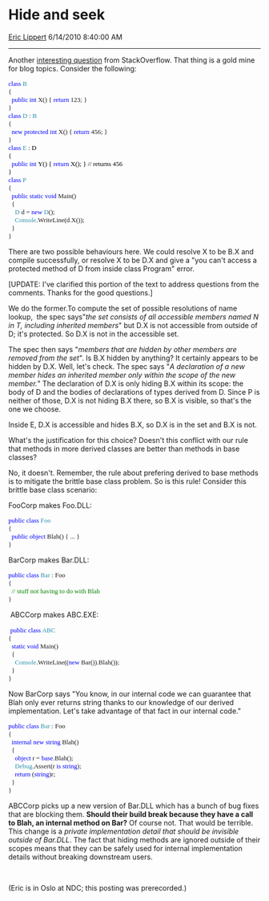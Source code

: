 <div id="page">

# Hide and seek

[Eric Lippert](https://social.msdn.microsoft.com/profile/Eric%20Lippert) 6/14/2010 8:40:00 AM

-----

<div id="content">

<div class="mine">

Another [interesting question](http://stackoverflow.com/questions/2845276/should-a-protected-property-in-a-c-child-class-hide-access-to-a-public-property) from StackOverflow. That thing is a gold mine for blog topics. Consider the following:

<span style="font-size: small;"><span style="font-family: Consolas; color: #0000ff;"><span style="font-family: Consolas; color: #0000ff;"><span style="font-family: Consolas; color: #0000ff;">class</span></span></span><span style="font-family: Consolas;"><span style="font-family: Consolas;"> </span></span></span><span style="font-family: Consolas; color: #2b91af; font-size: x-small;"><span style="font-family: Consolas; color: #2b91af; font-size: x-small;"><span style="font-family: Consolas; color: #2b91af;"><span style="font-size: small;">B  
</span></span></span></span><span style="font-size: small;"><span style="font-family: Consolas;"><span style="font-family: Consolas;">{  
  </span></span><span style="font-family: Consolas; color: #0000ff;"><span style="font-family: Consolas; color: #0000ff;"><span style="font-family: Consolas; color: #0000ff;">public</span></span></span><span style="font-family: Consolas;"><span style="font-family: Consolas;"> </span></span><span style="font-family: Consolas; color: #0000ff;"><span style="font-family: Consolas; color: #0000ff;"><span style="font-family: Consolas; color: #0000ff;">int</span></span></span><span style="font-family: Consolas;"><span style="font-family: Consolas;"> X() { </span></span><span style="font-family: Consolas; color: #0000ff;"><span style="font-family: Consolas; color: #0000ff;"><span style="font-family: Consolas; color: #0000ff;">return</span></span></span></span><span style="font-size: small;"><span style="font-family: Consolas;"><span style="font-family: Consolas;"> 123; }  
}  
</span></span><span style="font-family: Consolas; color: #0000ff;"><span style="font-family: Consolas; color: #0000ff;"><span style="font-family: Consolas; color: #0000ff;">class</span></span></span><span style="font-family: Consolas;"><span style="font-family: Consolas;"> </span></span><span style="font-family: Consolas; color: #2b91af;"><span style="font-family: Consolas; color: #2b91af;"><span style="font-family: Consolas; color: #2b91af;">D</span></span></span><span style="font-family: Consolas;"><span style="font-family: Consolas;"> : </span></span></span><span style="font-family: Consolas; color: #2b91af; font-size: x-small;"><span style="font-family: Consolas; color: #2b91af; font-size: x-small;"><span style="font-family: Consolas; color: #2b91af;"><span style="font-size: small;">B  
</span></span></span></span><span style="font-size: small;"><span style="font-family: Consolas;"><span style="font-family: Consolas;">{  
  </span></span><span style="font-family: Consolas; color: #0000ff;"><span style="font-family: Consolas; color: #0000ff;"><span style="font-family: Consolas; color: #0000ff;">new</span></span></span><span style="font-family: Consolas;"><span style="font-family: Consolas;"> </span></span><span style="font-family: Consolas; color: #0000ff;"><span style="font-family: Consolas; color: #0000ff;"><span style="font-family: Consolas; color: #0000ff;">protected</span></span></span><span style="font-family: Consolas;"><span style="font-family: Consolas;"> </span></span><span style="font-family: Consolas; color: #0000ff;"><span style="font-family: Consolas; color: #0000ff;"><span style="font-family: Consolas; color: #0000ff;">int</span></span></span><span style="font-family: Consolas;"><span style="font-family: Consolas;"> X() { </span></span><span style="font-family: Consolas; color: #0000ff;"><span style="font-family: Consolas; color: #0000ff;"><span style="font-family: Consolas; color: #0000ff;">return</span></span></span></span><span style="font-size: small;"><span style="font-family: Consolas;"><span style="font-family: Consolas;"> 456; }  
}  
</span></span><span style="font-family: Consolas; color: #0000ff;"><span style="font-family: Consolas; color: #0000ff;"><span style="font-family: Consolas; color: #0000ff;"><span style="font-family: Consolas; color: #0000ff;"><span style="font-family: Consolas; color: #0000ff;"><span style="font-family: Consolas; color: #0000ff;">class</span></span></span><span style="font-family: Consolas;"><span style="font-family: Consolas;"><span style="color: #000000;"> </span></span></span><span style="font-family: Consolas; color: #2b91af;"><span style="font-family: Consolas; color: #2b91af;"><span style="font-family: Consolas; color: #2b91af;">E</span></span></span><span style="font-family: Consolas;"><span style="font-family: Consolas;"><span style="color: #000000;"> : D</span></span></span><span style="font-family: Consolas; color: #2b91af; font-size: x-small;"><span style="font-family: Consolas; color: #2b91af; font-size: x-small;"><span style="font-family: Consolas; color: #2b91af;"><span style="font-size: small;">  
</span></span></span></span><span style="font-size: small;"><span style="font-family: Consolas;"><span style="font-family: Consolas;"><span style="color: #000000;">{  
  </span></span></span><span style="font-family: Consolas; color: #0000ff;"><span style="font-family: Consolas; color: #0000ff;"><span style="font-family: Consolas; color: #0000ff;">public int</span></span></span><span style="font-family: Consolas;"><span style="font-family: Consolas;"><span style="color: #000000;"> Y() { </span></span></span><span style="font-family: Consolas; color: #0000ff;"><span style="font-family: Consolas; color: #0000ff;"><span style="font-family: Consolas; color: #0000ff;">return</span></span></span></span><span style="font-size: small;"><span style="font-family: Consolas;"><span style="font-family: Consolas;"><span style="color: #000000;"> X(); } // returns 456  
}</span></span></span></span>  
class </span></span></span></span><span style="font-family: Consolas; color: #2b91af; font-size: x-small;"><span style="font-family: Consolas; color: #2b91af; font-size: x-small;"><span style="font-family: Consolas; color: #2b91af;"><span style="font-size: small;">P  
</span></span></span></span><span style="font-size: small;"><span style="font-family: Consolas;"><span style="font-family: Consolas;">{  
  </span></span><span style="font-family: Consolas; color: #0000ff;"><span style="font-family: Consolas; color: #0000ff;"><span style="font-family: Consolas; color: #0000ff;">public</span></span></span><span style="font-family: Consolas;"><span style="font-family: Consolas;"> </span></span><span style="font-family: Consolas; color: #0000ff;"><span style="font-family: Consolas; color: #0000ff;"><span style="font-family: Consolas; color: #0000ff;">static</span></span></span><span style="font-family: Consolas;"><span style="font-family: Consolas;"> </span></span><span style="font-family: Consolas; color: #0000ff;"><span style="font-family: Consolas; color: #0000ff;"><span style="font-family: Consolas; color: #0000ff;">void</span></span></span></span><span style="font-size: small;"><span style="font-family: Consolas;"><span style="font-family: Consolas;"> Main()  
  {  
    </span></span><span style="font-family: Consolas; color: #2b91af;"><span style="font-family: Consolas; color: #2b91af;"><span style="font-family: Consolas; color: #2b91af;">D</span></span></span><span style="font-family: Consolas;"><span style="font-family: Consolas;"> d = </span></span><span style="font-family: Consolas; color: #0000ff;"><span style="font-family: Consolas; color: #0000ff;"><span style="font-family: Consolas; color: #0000ff;">new</span></span></span><span style="font-family: Consolas;"><span style="font-family: Consolas;"> </span></span><span style="font-family: Consolas; color: #2b91af;"><span style="font-family: Consolas; color: #2b91af;"><span style="font-family: Consolas; color: #2b91af;">D</span></span></span></span><span style="font-size: small;"><span style="font-family: Consolas;"><span style="font-family: Consolas;">();  
    </span></span><span style="font-family: Consolas; color: #2b91af;"><span style="font-family: Consolas; color: #2b91af;"><span style="font-family: Consolas; color: #2b91af;">Console</span></span></span></span><span style="font-family: Consolas; font-size: x-small;"><span style="font-family: Consolas;"><span style="font-size: small;">.WriteLine(d.X());  
  </span></span></span><span style="font-family: Consolas; font-size: x-small;"><span style="font-family: Consolas;"><span style="font-size: small;">}  
}</span></span></span>

There are two possible behaviours here. We could resolve X to be B.X and compile successfully, or resolve X to be D.X and give a "you can't access a protected method of D from inside class Program" error.

\[UPDATE: I've clarified this portion of the text to address questions from the comments. Thanks for the good questions.\]

We do the former.To compute the set of possible resolutions of name lookup,  the spec says"*the set consists of all accessible members named N in T, including inherited members*" but D.X is not accessible from outside of D; it's protected. So D.X is not in the accessible set.

The spec then says "*members that are hidden by other members are removed from the set*". Is B.X hidden by anything? It certainly appears to be hidden by D.X. Well, let's check. The spec says "*A declaration of a new member hides an inherited member only within the scope of the new member.*" The declaration of D.X is only hiding B.X within its scope: the body of D and the bodies of declarations of types derived from D. Since P is neither of those, D.X is not hiding B.X there, so B.X is visible, so that's the one we choose.

Inside E, D.X is accessible and hides B.X, so D.X is in the set and B.X is not.

What's the justification for this choice? Doesn't this conflict with our rule that methods in more derived classes are better than methods in base classes?

No, it doesn't. Remember, the rule about prefering derived to base methods is to mitigate the brittle base class problem. So is this rule\! Consider this brittle base class scenario:

FooCorp makes Foo.DLL:  
  
<span style="font-size: small;"><span style="font-family: Consolas; color: #0000ff;"><span style="font-family: Consolas; color: #0000ff;"><span style="font-family: Consolas; color: #0000ff;">public</span></span></span><span style="font-family: Consolas;"><span style="font-family: Consolas;"> </span></span><span style="font-family: Consolas; color: #0000ff;"><span style="font-family: Consolas; color: #0000ff;"><span style="font-family: Consolas; color: #0000ff;">class</span></span></span><span style="font-family: Consolas;"><span style="font-family: Consolas;"> </span></span><span style="font-family: Consolas; color: #2b91af;"><span style="font-family: Consolas; color: #2b91af;"><span style="font-family: Consolas; color: #2b91af;">Foo</span></span></span></span><span style="font-size: small;"><span style="font-family: Consolas;"><span style="font-family: Consolas;">  
{  
  </span></span><span style="font-family: Consolas; color: #0000ff;"><span style="font-family: Consolas; color: #0000ff;"><span style="font-family: Consolas; color: #0000ff;">public</span></span></span><span style="font-family: Consolas;"><span style="font-family: Consolas;"> </span></span><span style="font-family: Consolas; color: #0000ff;"><span style="font-family: Consolas; color: #0000ff;"><span style="font-family: Consolas; color: #0000ff;">object </span></span></span></span><span style="font-family: Consolas; font-size: x-small;"><span style="font-family: Consolas;"><span style="font-size: small;">Blah() { ... }  
} </span></span></span>

BarCorp makes Bar.DLL:

<span style="font-size: small;"><span style="font-family: Consolas; color: #0000ff;"><span style="font-family: Consolas; color: #0000ff;"><span style="font-family: Consolas; color: #0000ff;">public</span></span></span><span style="font-family: Consolas;"><span style="font-family: Consolas;"> </span></span><span style="font-family: Consolas; color: #0000ff;"><span style="font-family: Consolas; color: #0000ff;"><span style="font-family: Consolas; color: #0000ff;">class</span></span></span><span style="font-family: Consolas;"><span style="font-family: Consolas;"> </span></span><span style="font-family: Consolas; color: #2b91af;"><span style="font-family: Consolas; color: #2b91af;"><span style="font-family: Consolas; color: #2b91af;">Bar</span></span></span></span><span style="font-family: Consolas; font-size: x-small;"><span style="font-family: Consolas;"><span style="font-size: small;"> : Foo  
{  
</span></span></span><span style="font-size: small;"><span style="font-family: Consolas; color: #008000;"><span style="font-family: Consolas; color: #008000;"><span style="font-family: Consolas; color: #008000;">  // stuff not having to do with Blah  
</span></span></span><span style="font-family: Consolas;"><span style="font-family: Consolas;">} </span></span></span>

 ABCCorp makes ABC.EXE:

<span style="font-size: small;"> <span style="font-family: Consolas; color: #0000ff;"><span style="font-family: Consolas; color: #0000ff;"><span style="font-family: Consolas; color: #0000ff;"><span style="font-family: Consolas; color: #0000ff;"><span style="font-family: Consolas; color: #0000ff;"><span style="font-family: Consolas; color: #0000ff;">public </span></span></span></span></span></span><span style="font-family: Consolas; color: #0000ff;"><span style="font-family: Consolas; color: #0000ff;"><span style="font-family: Consolas; color: #0000ff;">class</span></span></span><span style="font-family: Consolas;"><span style="font-family: Consolas;"> </span></span></span><span style="font-family: Consolas; color: #2b91af; font-size: x-small;"><span style="font-family: Consolas; color: #2b91af; font-size: x-small;"><span style="font-family: Consolas; color: #2b91af;"><span style="font-size: small;">ABC  
</span></span></span></span><span style="font-size: small;"><span style="font-family: Consolas;"><span style="font-family: Consolas;">{  
  </span></span><span style="font-family: Consolas; color: #0000ff;"><span style="font-family: Consolas; color: #0000ff;"><span style="font-family: Consolas; color: #0000ff;">static</span></span></span><span style="font-family: Consolas;"><span style="font-family: Consolas;"> </span></span><span style="font-family: Consolas; color: #0000ff;"><span style="font-family: Consolas; color: #0000ff;"><span style="font-family: Consolas; color: #0000ff;">void</span></span></span></span><span style="font-size: small;"><span style="font-family: Consolas;"><span style="font-family: Consolas;"> Main()  
  {  
    </span></span><span style="font-family: Consolas; color: #2b91af;"><span style="font-family: Consolas; color: #2b91af;"><span style="font-family: Consolas; color: #2b91af;">Console</span></span></span><span style="font-family: Consolas;"><span style="font-family: Consolas;">.WriteLine((</span></span><span style="font-family: Consolas; color: #0000ff;"><span style="font-family: Consolas; color: #0000ff;"><span style="font-family: Consolas; color: #0000ff;">new</span></span></span></span><span style="font-family: Consolas; font-size: x-small;"><span style="font-family: Consolas; font-size: x-small;"><span style="font-size: small;"> Bar()).Blah());   
  }  
}</span>  
</span></span>

Now BarCorp says "You know, in our internal code we can guarantee that Blah only ever returns string thanks to our knowledge of our derived implementation. Let's take advantage of that fact in our internal code."

<span style="font-size: small;"><span style="font-family: Consolas; color: #0000ff;"><span style="font-family: Consolas; color: #0000ff;"><span style="font-family: Consolas; color: #0000ff;"><span style="font-family: Consolas; color: #0000ff;"><span style="font-family: Consolas; color: #0000ff;"><span style="font-family: Consolas; color: #0000ff;">public </span></span></span></span></span></span><span style="font-family: Consolas; color: #0000ff;"><span style="font-family: Consolas; color: #0000ff;"><span style="font-family: Consolas; color: #0000ff;">class</span></span></span><span style="font-family: Consolas;"><span style="font-family: Consolas;"> </span></span><span style="font-family: Consolas; color: #2b91af;"><span style="font-family: Consolas; color: #2b91af;"><span style="font-family: Consolas; color: #2b91af;">Bar</span></span></span></span><span style="font-size: small;"><span style="font-family: Consolas;"><span style="font-family: Consolas;"> : Foo  
{  
  </span></span><span style="font-family: Consolas; color: #0000ff;"><span style="font-family: Consolas; color: #0000ff;"><span style="font-family: Consolas; color: #0000ff;">internal</span></span></span><span style="font-family: Consolas;"><span style="font-family: Consolas;"> </span></span><span style="font-family: Consolas; color: #0000ff;"><span style="font-family: Consolas; color: #0000ff;"><span style="font-family: Consolas; color: #0000ff;">new</span></span></span><span style="font-family: Consolas;"><span style="font-family: Consolas;"> </span></span><span style="font-family: Consolas; color: #0000ff;"><span style="font-family: Consolas; color: #0000ff;"><span style="font-family: Consolas; color: #0000ff;">string</span></span></span></span><span style="font-size: small;"><span style="font-family: Consolas;"><span style="font-family: Consolas;"> Blah()  
  {  
    </span></span><span style="font-family: Consolas; color: #0000ff;"><span style="font-family: Consolas; color: #0000ff;"><span style="font-family: Consolas; color: #0000ff;">object</span></span></span><span style="font-family: Consolas;"><span style="font-family: Consolas;"> r = </span></span><span style="font-family: Consolas; color: #0000ff;"><span style="font-family: Consolas; color: #0000ff;"><span style="font-family: Consolas; color: #0000ff;">base</span></span></span></span><span style="font-size: small;"><span style="font-family: Consolas;"><span style="font-family: Consolas;">.Blah();  
    </span></span><span style="font-family: Consolas; color: #2b91af;"><span style="font-family: Consolas; color: #2b91af;"><span style="font-family: Consolas; color: #2b91af;">Debug</span></span></span><span style="font-family: Consolas;"><span style="font-family: Consolas;">.Assert(r </span></span><span style="font-family: Consolas; color: #0000ff;"><span style="font-family: Consolas; color: #0000ff;"><span style="font-family: Consolas; color: #0000ff;">is</span></span></span><span style="font-family: Consolas;"><span style="font-family: Consolas;"> </span></span><span style="font-family: Consolas; color: #0000ff;"><span style="font-family: Consolas; color: #0000ff;"><span style="font-family: Consolas; color: #0000ff;">string</span></span></span></span><span style="font-size: small;"><span style="font-family: Consolas;"><span style="font-family: Consolas;">);  
    </span></span><span style="font-family: Consolas; color: #0000ff;"><span style="font-family: Consolas; color: #0000ff;"><span style="font-family: Consolas; color: #0000ff;">return</span></span></span><span style="font-family: Consolas;"><span style="font-family: Consolas;"> (</span></span><span style="font-family: Consolas; color: #0000ff;"><span style="font-family: Consolas; color: #0000ff;"><span style="font-family: Consolas; color: #0000ff;">string</span></span></span></span><span style="font-family: Consolas; font-size: x-small;"><span style="font-family: Consolas;"><span style="font-size: small;">)r;  
  </span></span></span><span style="font-family: Consolas; font-size: x-small;"><span style="font-family: Consolas;"><span style="font-size: small;">}  
} </span></span></span>

<span style="font-family: Consolas; font-size: x-small;"><span style="font-family: Consolas; font-size: x-small;"></span></span>ABCCorp picks up a new version of Bar.DLL which has a bunch of bug fixes that are blocking them. **Should their build break because they have a call to Blah, an internal method on Bar?** Of course not. That would be terrible. This change is a *private implementation detail that should be invisible outside of Bar.DLL*. The fact that hiding methods are ignored outside of their scopes means that they can be safely used for internal implementation details without breaking downstream users.

 

(Eric is in Oslo at NDC; this posting was prerecorded.)

 

 

 

</div>

</div>

</div>

